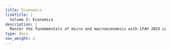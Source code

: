 ```yaml
---
title: Economics
linkTitle: |
  Volume 2: Economics
description: |
  Master the fundamentals of micro and macroeconomics with CFA® 2025 Level I, Volume 2: Economics. This authoritative resource covers critical concepts such as supply and demand dynamics, market structures, business cycles, monetary and fiscal policies, and currency exchange rates. Explore real-world applications that clarify global trade, capital flows, and geopolitical factors influencing financial markets. Whether you’re a CFA® candidate or an aspiring finance professional, this volume delivers comprehensive explanations, practical examples, and exam-focused insights to deepen your economic understanding. Develop the analytical skills crucial for investment decision-making and excel in today’s fast-paced global economy as you prepare for the CFA® Level I exam.
type: docs
nav_weight: 2
---
```

